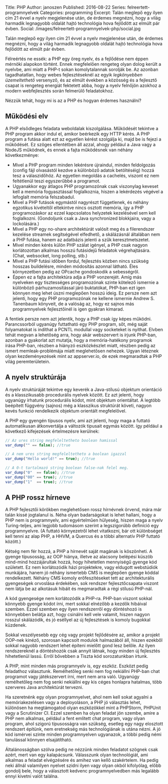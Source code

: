Title:      PHP
Author:     janoszen
Published:  2016-08-22
Series:     felreertett-programnyelvek
Categories: programming
Excerpt:    Talán meglepő egy ilyen cím 21 évvel a nyelv megjelenése után, de érdemes megnézni, hogy a világ harmadik 
            legnagyobb oldalát hajtó technológia hova fejlődött az elmúlt pár évben.
Social:     /images/felreertett-programnyelvek-php/social.jpg

Talán meglepő egy ilyen cím 21 évvel a nyelv megjelenése után, de érdemes megnézni, hogy a világ harmadik legnagyobb 
oldalát hajtó technológia hova fejlődött az elmúlt pár évben.

Félreértés ne essék: a PHP egy öreg nyelv, és a fejlődése nem éppen mérnöki alapokon történt. Ennek megfelelően 
rengeteg olyan dolog került a nyelvbe, ami miatt a PHP-t sokan komolytalannak sorolják be. Az azonban tagadhatatlan, 
hogy webes fejlesztéseknél az egyik *legkönyebben üzemeltethető* versenyző, és az elmúlt években a közösség és a 
fejlesztő csapat is rengeteg energiát fektetett abba, hogy a nyelv felnőjön azokhoz a modern webfejlesztés során 
felmerülő feladatokhoz.

Nézzük tehát, hogy mi is az a PHP és hogyan érdemes használni?

## Működési elv

A PHP elsődleges feladata weboldalak kiszolgálása. Működését tekintve a PHP program akkor indul el, amikor beérkezik 
egy HTTP kérés. A PHP program a futása alatt ezt az egyetlen kérést szolgálja ki, majd be is fejezi a működését. Ez 
szöges ellentétben áll azzal, ahogy például a Java vagy a NodeJS működnek, és ennek a fajta működésnek van néhány 
következménye:

* Mivel a PHP program minden lekérésre újraindul, minden feldolgozás (config fájl olvasástól kezdve a különböző 
  adatok betöltéséig) hozzá tesz a válaszidőhöz. Az egyetlen megoldás a cachelés, viszont ez nem feltétlenül teszi 
  egyszerűbbé a programot.
* Ugyanakkor egy átlagos PHP programozónak csak viszonylag keveset kell a memória fogyasztással foglalkoznia, hiszen a
  lekérdezés végével a lefoglalt memória felszabadul.
* Mivel a PHP futások egymástól nagyrészt függetlenek, és néhány egzotikus kivételtől eltekintve nincs osztott 
  memória, így a PHP programozáskor az ezzel kapcsolatos helyzetek kezelésével sem kell foglalkozni. (Gondoljunk csak 
  a Java synchronized blokkjaira, vagy a lockolására.)
* Mivel a PHP egy no-share architektúrát valósít meg és a filerendszer kezelése streamek segítségével elfedhető, a 
  skálázásnál általában nem a PHP futása, hanem az adatbázis jelenti a szűk keresztmetszetet.
* Mivel minden kérés külön PHP szálat igényel, a PHP csak nagyon korlátozottan alkalmas hosszú futásidejű feladatok 
  végrehajtására. (Chat, websocket, long polling, stb.)
* Mivel a PHP futási időben fordul, fejlesztés közben nincs szükség hosszas buildelésre, minden módosítás azonnal 
  látható. Éles környezetben pedig az OPcache gondoskodik a sebességről.
* Éppen ez a fajta architektúra adja a PHP vonzerejét. Amíg más nyelveken egy tisztességes
  programozónak szinte kötelező ismernie a különböző párhuzamosítással járó buktatókat, PHP-ban ezt igen könnyen meg 
  lehet úszni meglepően hosszú ideig. Ez persze nem azt jelenti, hogy egy PHP programozónak ne kellene ismernie 
  Andrew S. Tanenbaum könyveit, de a valóság az, hogy ez sajnos más programnyelvek fejlesztőinél is igen gyakran 
  kimarad.

A fentiek persze nem azt jelentik, hogy a PHP csak így képes működni. Parancssorból ugyanúgy futtatható egy PHP 
program, sőt, még saját folyamatokat is indíthat a PCNTL modullal vagy socketeket is nyithat. Elvben tehát megvan a 
lehetőség arra, hogy akár webszervert is írjunk PHP-ban, azonban a gyakorlat azt mutatja, hogy a memória-hatékony 
programok írása PHP-ban, részben a hiányzó eszközkészlet miatt, részben pedig az ismert memleak-problémája miatt 
meglehetősen nehezek. Ugyan léteznek olyan kezdeményezések mint az appserver.io, de ezek megmaradtak a PHP világ 
peremterületein.

## A nyelv struktúrája

A nyelv struktúráját tekintve egy keverék a Java-stílusú objektum orientáció és a klasszikusabb procedurális nyelvek 
között. Ez azt jelenti, hogy ugyanúgy írhatunk procedurális kódot, mint objektum orientáltat. A legtöbb beépített 
függvény (sajnos) még a klasszikus struktúrát követi, nagyon kevés funkció rendelkezik objektum orientált megfelelővel.

A PHP egy gyengén típusos nyelv, ami azt jelenti, hogy maga a futtató automatikusan átkonvertálja a változók tipusait
egymás között. így például a következő kifejezések értelmezésre kerülnek:

```php
// Az ures string megfeleltetheto boolean hamissal
var_dump("" == false); //true

// A nem ures string megfeleltetheto a boolean igazzal
var_dump("Hello world!" == true); //true

// A 0-t tartalmazó string boolean false-nak felel meg.
var_dump("0"  == false); //true
var_dump("00" == true); //true
var_dump("1"  == true); //true
```

## A PHP rossz hírneve

A PHP fejlesztői körökben meglehetősen rossz hírnévnek örvend, mára már talán kissé jogtalanul is. Néha olyan 
badarságokat is lehet hallani, hogy a PHP nem is programnyelv, ami egyértelműen hülyeség, hiszen maga a nyelv 
Turing-teljes, ami legjobb tudomásom szerint a legszigorúbb definíció egy programnyelvre. (A futtató környezetről 
lehet vitatkozni, bár ott különbséget kell tenni az alap PHP, a HHVM, a Quercus és a többi alternatív PHP futtató 
között.)

Kétség nem fér hozzá, a PHP a hírnevét saját magának is köszönheti. A gyenge típusosság, az OOP hiánya, illetve az 
alacsony belépési küszöb mind-mind hozzájárultak hozzá, hogy hihetetlen mennyiségű gyenge kód született. Ez nem 
korlátozódik házi projektekre, vagy eldugott webstúdiók munkájára, hanem jó néhány ismertebb CMS is meglepően gyenge 
kóddal rendelkezett. Néhány CMS komoly erőfeszítéseket tett az architekturális gyengeségek orvoslása érdekében, sok 
rendszer fejlesztőcsapata viszont nem látja be az alkotásuk hibáit és megmaradtak a régi stílusú PHP-nál.

A kód gyengesége nem korlátozódik a PHP-ra. PHP-ban viszont sokkal könnyebb gyenge kódot írni, mert sokkal elnézőbb a
kezdők hibáival szemben. Ezzel szemben egy ilyen rendszerről egy döntéshozó is könnyebben belátja azt, hogy csinálni
kell vele valamit, hiszen nagyon rosszul skálázódik, és jó eséllyel az új fejlesztések is komoly bugokkal küzdenek.

Sokkal veszélyesebb egy cég vagy projekt fejlődésére az, amikor a projekt OOP-nek kinéző, szorosan kapcsolt modulok 
halmazából áll, hiszen ezekből sokkal nagyobb rendszert lehet építeni mielőtt gond lesz belőle. Az ilyen 
rendszereknél a döntéshozók csak annyit látnak, hogy minden új fejlesztés hihetetlenül lassú. Erről bővebben a Tiszta
kód sorozatunkban írtunk.

A PHP, mint minden más programnyelv is, egy eszköz. Eszközt pedig feladathoz választunk. Remélhetőleg senki nem fog 
nekiállni PHP-ban chat programot vagy játékszervert írni, mert nem arra való. Ugyanúgy remélhetőleg nem fog senki 
nekiállni egy kis céges honlapra hatalmas, több szerveres Java architektúrát tervezni.

Ha szeretnénk egy olyan programnyelvet, ahol nem kell sokat agyalni a memóriakezelésen vagy a deployoláson, a PHP jó 
választás lehet, különösen ha megtámogatod olyan eszközökkel mint a PHPStorm, PHPUnit vagy a Scrutinizer CI. Ezzel 
szemben ha olyan feladat jön szembe, amire a PHP nem alkalmas, például a fent említett chat program, vagy olyan 
program, ahol szigorú típusosságra van szükség, esetleg egy nagy elosztott rendszert építünk, nem eretnekség más 
technológiának is utána nézni. A jó kód ismérvei szinte minden programnyelven ugyanazok, a többi pedig némi 
tanulással könnyen elsajátítható.

Általánosságban szólva pedig ne nézzünk minden feladatot szögnek csak azért, mert van egy kalapácsunk. Válasszunk 
olyan technológiát, ami alkalmas a feladat elvégzésére és amihez van kellő szakértelem. Ha pedig neki állnál 
valamilyen nyelvet szidni ilyen vagy olyan okból kifolyólag, előbb gondolj bele, hogy a választott kedvenc 
programnyelvedben más legalább ennyi kivetni valót találna.
